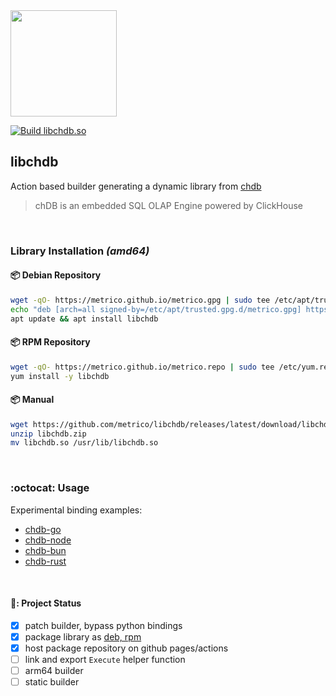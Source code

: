 <a href="https://chdb.fly.dev" target="_blank">
  <img src="https://user-images.githubusercontent.com/1423657/236688026-812c5d02-ddcc-4726-baf8-c7fe804c0046.png" width=170 />
</a>

[![Build libchdb.so](https://github.com/metrico/libchdb/actions/workflows/build_lib.yml/badge.svg)](https://github.com/metrico/libchdb/actions/workflows/build_lib.yml)

## libchdb

Action based builder generating a dynamic library from [chdb](https://github.com/chdb-io/chdb)

> chDB is an embedded SQL OLAP Engine powered by ClickHouse

<br>

### Library Installation _(amd64)_

#### :package: Debian Repository
```bash
wget -qO- https://metrico.github.io/metrico.gpg | sudo tee /etc/apt/trusted.gpg.d/metrico.gpg >/dev/null
echo "deb [arch=all signed-by=/etc/apt/trusted.gpg.d/metrico.gpg] https://metrico.github.io/deb stable main" | sudo tee /etc/apt/sources.list.d/metrico.list >/dev/null
apt update && apt install libchdb
```

#### :package: RPM Repository
```bash
wget -qO- https://metrico.github.io/metrico.repo | sudo tee /etc/yum.repos.d/metrico.repo >/dev/null
yum install -y libchdb
```

#### :package: Manual
```bash
wget https://github.com/metrico/libchdb/releases/latest/download/libchdb.zip
unzip libchdb.zip
mv libchdb.so /usr/lib/libchdb.so
```

<br>

### :octocat: Usage
Experimental binding examples: 
* [chdb-go](https://github.com/chdb-io/chdb-go)
* [chdb-node](https://github.com/chdb-io/chdb-node)
* [chdb-bun](https://github.com/chdb-io/chdb-bun)
* [chdb-rust](https://github.com/chdb-io/chdb-rust)

<br>

#### 🚧: Project Status
- [x] patch builder, bypass python bindings
- [x] package library as [deb, rpm](https://github.com/metrico/libchdb/releases)
- [x] host package repository on github pages/actions
- [ ] link and export `Execute` helper function
- [ ] arm64 builder
- [ ] static builder
